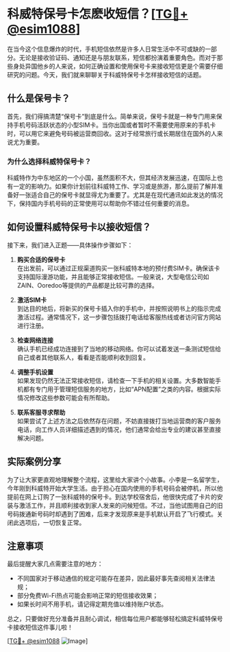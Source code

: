 # 科威特保号卡怎麽收短信？[[TG💪+ @esim1088](https://t.me/s/esim1088)]

在当今这个信息爆炸的时代，手机短信依然是许多人日常生活中不可或缺的一部分。无论是接收验证码、通知还是与朋友联系，短信都扮演着重要角色。而对于那些身处异国他乡的人来说，如何正确设置和使用保号卡来接收短信更是个需要仔细研究的问题。今天，我们就来聊聊关于科威特保号卡怎样接收短信的话题。

## 什么是保号卡？

首先，我们得搞清楚“保号卡”到底是什么。简单来说，保号卡就是一种专门用来保持手机号码活跃状态的小型SIM卡。当你出国或者暂时不需要使用原来的手机卡时，可以用它来避免号码被运营商回收。这对于经常旅行或长期居住在国外的人来说尤为重要。

### 为什么选择科威特保号卡？

科威特作为中东地区的一个小国，虽然面积不大，但其经济发展迅速，在国际上也有一定的影响力。如果你计划前往科威特工作、学习或是旅游，那么提前了解并准备好一张适合自己的保号卡就显得尤为重要了。尤其是在现代通讯如此发达的情况下，保持国内手机号码的正常使用可以帮助你不错过任何重要的消息。

## 如何设置科威特保号卡以接收短信？

接下来，我们进入正题——具体操作步骤如下：

1. **购买合适的保号卡**  
   在出发前，可以通过正规渠道购买一张科威特本地的预付费SIM卡。确保该卡支持国际漫游功能，并且能够正常接收短信。一般来说，大型电信公司如ZAIN、Ooredoo等提供的产品都是比较可靠的选择。

2. **激活SIM卡**  
   到达目的地后，将新买的保号卡插入你的手机中，并按照说明书上的指示完成激活过程。通常情况下，这一步骤包括拨打电话给客服热线或者访问官方网站进行注册。

3. **检查网络连接**  
   确认手机已经成功连接到了当地的移动网络。你可以试着发送一条测试短信给自己或者其他联系人，看看是否能顺利收到回复。

4. **调整手机设置**  
   如果发现仍然无法正常接收短信，请检查一下手机的相关设置。大多数智能手机都有专门用于管理短信服务的地方，比如“APN配置”之类的内容。根据实际情况修改这些参数可能会有所帮助。

5. **联系客服寻求帮助**  
   如果尝试了上述方法之后依然存在问题，不妨直接拨打当地运营商的客户服务电话，向工作人员详细描述遇到的情况，他们通常会给出专业的建议甚至直接解决问题。

## 实际案例分享

为了让大家更直观地理解整个流程，这里给大家讲个小故事。小李是一名留学生，今年刚到科威特开始大学生活。由于担心在国内使用的手机号码会被停机，所以他提前在网上订购了一张科威特的保号卡。到达学校宿舍后，他很快完成了卡片的安装与激活工作，并且顺利接收到家人发来的问候短信。不过，当他试图用自己的旧号码拨通新号码时却遇到了困难，后来才发现原来是手机默认开启了飞行模式。关闭此选项后，一切恢复正常。

## 注意事项

最后提醒大家几点需要注意的地方：

- 不同国家对于移动通信的规定可能存在差异，因此最好事先查阅相关法律法规；
- 部分免费Wi-Fi热点可能会影响正常的短信接收效果；
- 如果长时间不用手机，请记得定期充值以维持账户状态。

总之，只要做好充分准备并且耐心调试，相信每位用户都能够轻松搞定科威特保号卡接收短信这件事儿啦！

[[TG💪+ @esim1088](https://t.me/s/esim1088) ![Image](https://i.postimg.cc/4NQfJmqS/Snipaste-2025-05-13-00-14-12.png)]